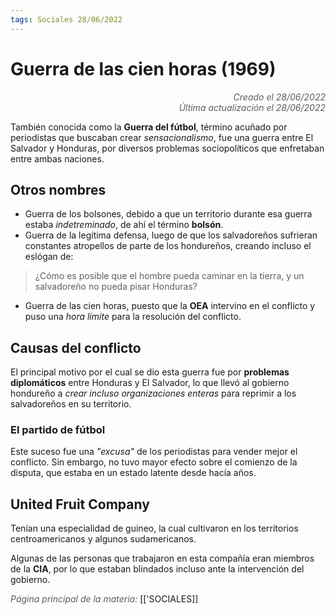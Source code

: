 ```yaml
---
tags: Sociales 28/06/2022
---
```


# Guerra de las cien horas (1969)
<div style="text-align: right; opacity: 0.7; font-style: italic;">Creado el 28/06/2022</div>
<div style="text-align: right; opacity: 0.7; font-style: italic;">Última actualización el 28/06/2022</div>

También conocida como la **Guerra del fútbol**, término acuñado por periodistas que buscaban crear *sensacionalismo*, fue una guerra entre El Salvador y Honduras, por diversos problemas sociopolíticos que enfretaban entre ambas naciones.

## Otros nombres

- Guerra de los bolsones, debido a que un territorio durante esa guerra estaba *indetreminado*, de ahí el término **bolsón**.
- Guerra de la legítima defensa, luego de que los salvadoreños sufrieran constantes atropellos de parte de los hondureños, creando incluso el eslógan de:
> ¿Cómo es posible que el hombre pueda caminar en la tierra, y un salvadoreño no pueda pisar Honduras?

- Guerra de las cien horas, puesto que la **OEA** intervino en el conflicto y puso una *hora límite* para la resolución del conflicto.

## Causas del conflicto

El principal motivo por el cual se dio esta guerra fue por **problemas diplomáticos** entre Honduras y El Salvador, lo que llevó al gobierno hondureño a *crear incluso organizaciones enteras* para reprimir a los salvadoreños en su territorio.

### El partido de fútbol

Este suceso fue una *"excusa"* de los periodistas para vender mejor el conflicto. Sin embargo, no tuvo mayor efecto sobre el comienzo de la disputa, que estaba en un estado latente desde hacía años. 

## United Fruit Company

Tenían una especialidad de guineo, la cual cultivaron en los territorios centroamericanos y algunos sudamericanos.

Algunas de las personas que trabajaron en esta compañía eran miembros de la **CIA**, por lo que estaban blindados incluso ante la intervención del gobierno.



<span style="opacity: 0.7; font-style: italic;">Página principal de la materia:</span> [['SOCIALES]]